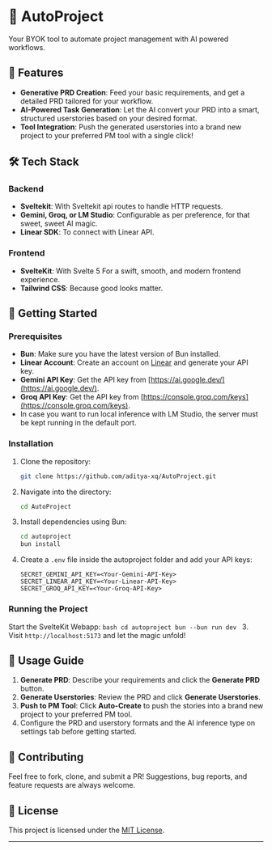 # 🚀 AutoProject

Your BYOK tool to automate project management with AI powered workflows.

## 🌟 Features
- **Generative PRD Creation**: Feed your basic requirements, and get a detailed PRD tailored for your workflow.
- **AI-Powered Task Generation**: Let the AI convert your PRD into a smart, structured userstories based on your desired format.
- **Tool Integration**: Push the generated userstories into a brand new project to your preferred PM tool with a single click!

## 🛠️ Tech Stack
### **Backend**
- **Sveltekit**: With Sveltekit api routes to handle HTTP requests.
- **Gemini, Groq, or LM Studio**: Configurable as per preference, for that sweet, sweet AI magic.
- **Linear SDK**: To connect with Linear API.

### **Frontend**
- **SvelteKit**: With Svelte 5 For a swift, smooth, and modern frontend experience.
- **Tailwind CSS**: Because good looks matter.

## 🚀 Getting Started
### Prerequisites
- **Bun**: Make sure you have the latest version of Bun installed.
- **Linear Account**: Create an account on [Linear](https://linear.app/) and generate your API key.
- **Gemini API Key**: Get the API key from [https://ai.google.dev/](https://ai.google.dev/).
- **Groq API Key**: Get the API key from [https://console.groq.com/keys](https://console.groq.com/keys).
- In case you want to run local inference with LM Studio, the server must be kept running in the default port.

### Installation
1. Clone the repository:
    ```bash
    git clone https://github.com/aditya-xq/AutoProject.git
    ```
2. Navigate into the directory:
    ```bash
    cd AutoProject
    ```
3. Install dependencies using Bun:
    ```bash
    cd autoproject
    bun install
    ```
4. Create a `.env` file inside the autoproject folder and add your API keys:
    ```plaintext
    SECRET_GEMINI_API_KEY=<Your-Gemini-API-Key>
    SECRET_LINEAR_API_KEY=<Your-Linear-API-Key>
    SECRET_GROQ_API_KEY=<Your-Groq-API-Key>
    ```

### Running the Project
Start the SvelteKit Webapp:
    ```bash
    cd autoproject
    bun --bun run dev
    ```
3. Visit `http://localhost:5173` and let the magic unfold!

## 📜 Usage Guide
1. **Generate PRD**: Describe your requirements and click the **Generate PRD** button.
2. **Generate Userstories**: Review the PRD and click **Generate Userstories**.
3. **Push to PM Tool**: Click **Auto-Create** to push the stories into a brand new project to your preferred PM tool.
4. Configure the PRD and userstory formats and the AI inference type on settings tab before getting started.

## 🙌 Contributing
Feel free to fork, clone, and submit a PR! Suggestions, bug reports, and feature requests are always welcome.

## 📄 License
This project is licensed under the [MIT License](LICENSE).

---
